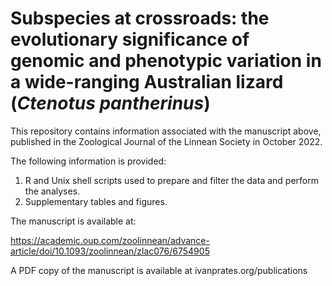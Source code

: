 #  Subspecies at crossroads: the evolutionary significance of genomic and phenotypic variation in a wide-ranging Australian lizard (_Ctenotus pantherinus_)

This repository contains information associated with the manuscript above, published in the Zoological Journal of the Linnean Society in October 2022. 

The following information is provided:

1. R and Unix shell scripts used to prepare and filter the data and perform the analyses.
2. Supplementary tables and figures.

The manuscript is available at:

https://academic.oup.com/zoolinnean/advance-article/doi/10.1093/zoolinnean/zlac076/6754905

A PDF copy of the manuscript is available at ivanprates.org/publications
